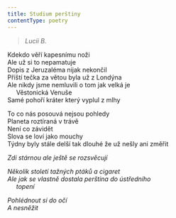 ```yaml
---
title: Studium perštiny
contentType: poetry
---
```


<section>

> _Lucii B._

Kdekdo věří kapesnímu noži  
Ale už si to nepamatuje  
Dopis z Jeruzaléma nijak nekončil  
Příští tečka za větou byla už z Londýna  
Ale nikdy jsme nemluvili o tom jak velká je  
     Věstonická Venuše  
Samé pohoří kráter který vyplul z mlhy

To co nás posouvá nejsou pohledy  
Planeta roztíraná v trávě  
Není co závidět  
Slova se loví jako mouchy  
Týdny byly stále delší tak dlouhé že už nešly ani změřit

_Zdi stárnou ale ještě se rozsvěcují_

</section>

<section>

_Několik století tažných ptáků a cigaret  
Ale jak se vlastně dostala perština do ústředního  
     topení_

</section>

<section>

_Pohlédnout si do očí  
A nesněžit_

</section>
